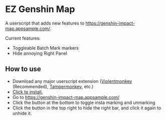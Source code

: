# EZ Genshin Map

A userscript that adds new features to https://genshin-impact-map.appsample.com/. 

Current features:
- Toggleable Batch Mark markers
- Hide annoying Right Panel

## How to use

- Download any major userscript extension ([Violentmonkey](https://violentmonkey.github.io/) (Recommended), [Tampermonkey](https://www.tampermonkey.net/), etc.)
- [Click to install.](https://raw.githubusercontent.com/koiyakiya/ez-genshin-map/main/ez-genshin-map.user.js)
- Go to https://genshin-impact-map.appsample.com/
- Click the button at the bottom to toggle insta marking and unmarking
- Click the button in the top right to hide the right bar, and click it again to unhide it.
